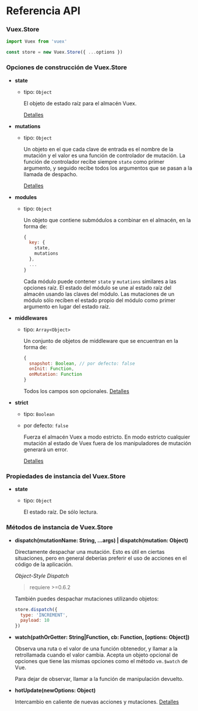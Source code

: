 # Referencia API

### Vuex.Store

``` js
import Vuex from 'vuex'

const store = new Vuex.Store({ ...options })
```

### Opciones de construcción de Vuex.Store

- **state**

  - tipo: `Object`

    El objeto de estado raíz para el almacén Vuex.

    [Detalles](state.md)

- **mutations**

  - tipo: `Object`

    Un objeto en el que cada clave de entrada es el nombre de la mutación y el valor es una función de controlador de mutación. La función de controlador recibe siempre `state` como primer argumento, y seguido recibe todos los argumentos que se pasan a la llamada de despacho.

    [Detalles](mutations.md)

- **modules**

  - tipo: `Object`

    Un objeto que contiene submódulos a combinar en el almacén, en la forma de:

    ``` js
    {
      key: {
        state,
        mutations
      },
      ...
    }
    ```

    Cada módulo puede contener `state` y `mutations` similares a las opciones raíz. El estado del módulo se une al estado raíz del almacén usando las claves del módulo. Las mutaciones de un módulo sólo reciben el estado propio del módulo como primer argumento en lugar del estado raíz.

- **middlewares**

  - tipo: `Array<Object>`

    Un conjunto de objetos de middleware que se encuentran en la forma de:

    ``` js
    {
      snapshot: Boolean, // por defecto: false
      onInit: Function,
      onMutation: Function
    }
    ```

    Todos los campos son opcionales. [Detalles](middlewares.md)

- **strict**

  - tipo: `Boolean`
  - por defecto: `false`

    Fuerza el almacén Vuex a modo estricto. En modo estricto cualquier mutación al estado de Vuex fuera de los manipuladores de mutación generará un error.

    [Detalles](strict.md)

### Propiedades de instancia del Vuex.Store

- **state**

  - tipo: `Object`

    El estado raíz. De sólo lectura.

### Métodos de instancia de Vuex.Store

- **dispatch(mutationName: String, ...args) | dispatch(mutation: Object)**

  Directamente despachar una mutación. Esto es útil en ciertas situaciones, pero en general deberías preferir el uso de acciones en el código de la aplicación.

  *Object-Style Dispatch*

  > requiere >=0.6.2

  También puedes despachar mutaciones utilizando objetos:

  ``` js
  store.dispatch({
    type: 'INCREMENT',
    payload: 10
  })
  ```

- **watch(pathOrGetter: String|Function, cb: Function, [options: Object])**

  Observa una ruta o el valor de una función obtenedor, y llamar a la retrollamada cuando el valor cambia. Acepta un objeto opcional de opciones que tiene las mismas opciones como el método `vm.$watch` de Vue.

  Para dejar de observar, llamar a la función de manipulación devuelto.

- **hotUpdate(newOptions: Object)**

  Intercambio en caliente de nuevas acciones y mutaciones. [Detalles](hot-reload.md)
